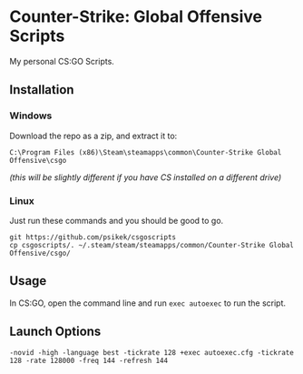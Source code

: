 # Counter-Strike: Global Offensive Scripts
My personal CS:GO Scripts.
## Installation
### Windows
Download the repo as a zip, and extract it to:

`C:\Program Files (x86)\Steam\steamapps\common\Counter-Strike Global Offensive\csgo`

*(this will be slightly different if you have CS installed on a different drive)*
### Linux
Just run these commands and you should be good to go.

```
git https://github.com/psikek/csgoscripts
cp csgoscripts/. ~/.steam/steam/steamapps/common/Counter-Strike Global Offensive/csgo/
```
## Usage
In CS:GO, open the command line and run `exec autoexec` to run the script.

## Launch Options
`-novid -high -language best -tickrate 128 +exec autoexec.cfg -tickrate 128 -rate 128000 -freq 144 -refresh 144`

